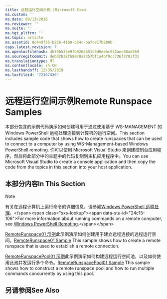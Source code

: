 ```yaml
---
title: 远程运行空间示例 |Microsoft Docs
ms.custom: ''
ms.date: 09/13/2016
ms.reviewer: ''
ms.suite: ''
ms.tgt_pltfrm: ''
ms.topic: article
ms.assetid: 8c44df35-b22b-41b0-b34c-ba7ce17b889b
caps.latest.revision: 7
ms.openlocfilehash: 4b79b533e9fb926e851c9d0eebc932aec80ad959
ms.sourcegitcommit: debd2b38fb8070a7357bf1a4bf9cc736f3702f31
ms.translationtype: MT
ms.contentlocale: zh-CN
ms.lasthandoff: 12/05/2019
ms.locfileid: "72367436"
---
```

# <a name="remote-runspace-samples"></a><span data-ttu-id="24c15-102">远程运行空间示例</span><span class="sxs-lookup"><span data-stu-id="24c15-102">Remote Runspace Samples</span></span>

<span data-ttu-id="24c15-103">本部分包含的示例代码演示如何创建可用于通过使用基于 WS-MANAGEMENT 的 Windows PowerShell 远程处理连接到计算机的运行空间。</span><span class="sxs-lookup"><span data-stu-id="24c15-103">This section includes sample code that shows how to create runspaces that can be used to connect to a computer by using WS-Management-based Windows PowerShell remoting.</span></span> <span data-ttu-id="24c15-104">你可以使用 Microsoft Visual Studio 来创建控制台应用程序，然后将此部分中的主题中的代码复制到主机应用程序中。</span><span class="sxs-lookup"><span data-stu-id="24c15-104">You can use Microsoft Visual Studio to create a console application and then copy the code from the topics in this section into your host application.</span></span>

## <a name="in-this-section"></a><span data-ttu-id="24c15-105">本部分内容</span><span class="sxs-lookup"><span data-stu-id="24c15-105">In This Section</span></span>

> [!NOTE]
> <span data-ttu-id="24c15-106">有关在远程计算机上运行命令的详细信息，请参阅[Windows PowerShell 远程处理](https://msdn.microsoft.com/en-us/library/ee706563(v=vs.85).aspx)。</span><span class="sxs-lookup"><span data-stu-id="24c15-106">For more information about running commands on a remote computer, see [Windows PowerShell Remoting](https://msdn.microsoft.com/en-us/library/ee706563(v=vs.85).aspx).</span></span>

 <span data-ttu-id="24c15-107">[RemoteRunspace01 示例](./remoterunspace01-sample.md)此示例演示如何创建用于建立远程连接的远程运行空间。</span><span class="sxs-lookup"><span data-stu-id="24c15-107">[RemoteRunspace01 Sample](./remoterunspace01-sample.md) This sample shows how to create a remote runspace that is used to establish a remote connection.</span></span>

 <span data-ttu-id="24c15-108">[RemoteRunspacePool01 示例](./remoterunspacepool01-sample.md)此示例演示如何构建远程运行空间池，以及如何使用此池并发运行多个命令。</span><span class="sxs-lookup"><span data-stu-id="24c15-108">[RemoteRunspacePool01 Sample](./remoterunspacepool01-sample.md) This sample shows how to construct a remote runspace pool and how to run multiple commands concurrently by using this pool.</span></span>

## <a name="see-also"></a><span data-ttu-id="24c15-109">另请参阅</span><span class="sxs-lookup"><span data-stu-id="24c15-109">See Also</span></span>
